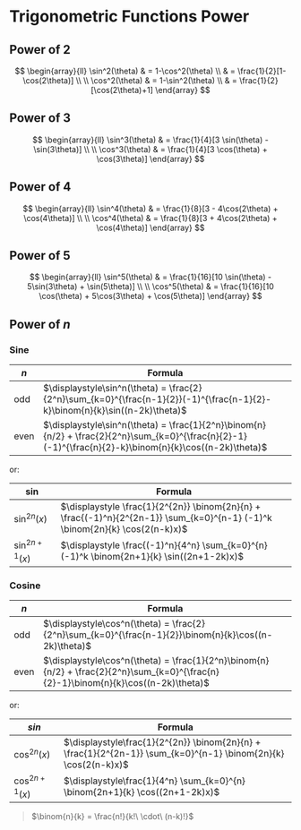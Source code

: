 # Trigonometric Functions Power

## Power of 2

$$
\begin{array}{ll}
\sin^2(\theta) & = 1-\cos^2(\theta)
\\
& = \frac{1}{2}[1-\cos(2\theta)]
\\
\\
\cos^2(\theta) & = 1-\sin^2(\theta)
\\
& = \frac{1}{2}[\cos(2\theta)+1]
\end{array}
$$

## Power of 3

$$
\begin{array}{ll}
\sin^3(\theta) & =
\frac{1}{4}[3 \sin(\theta) - \sin(3\theta)]
\\
\\
\cos^3(\theta) & =
\frac{1}{4}[3 \cos(\theta) + \cos(3\theta)]
\end{array}
$$

## Power of 4

$$
\begin{array}{ll}
\sin^4(\theta) & =
\frac{1}{8}[3 - 4\cos(2\theta) + \cos(4\theta)]
\\
\\
\cos^4(\theta) & =
\frac{1}{8}[3 + 4\cos(2\theta) + \cos(4\theta)]
\end{array}
$$

## Power of 5

$$
\begin{array}{ll}
\sin^5(\theta) & =
\frac{1}{16}[10 \sin(\theta) - 5\sin(3\theta) + \sin(5\theta)]
\\
\\
\cos^5(\theta) & =
\frac{1}{16}[10 \cos(\theta) + 5\cos(3\theta) + \cos(5\theta)]
\end{array}
$$

## Power of $n$

### Sine

| $n$ | Formula |
|--|--|
| odd | $\displaystyle\sin^n(\theta) = \frac{2}{2^n}\sum_{k=0}^{\frac{n-1}{2}}(-1)^{\frac{n-1}{2}-k}\binom{n}{k}\sin((n-2k)\theta)$ |
| even | $\displaystyle\sin^n(\theta) = \frac{1}{2^n}\binom{n}{n/2} + \frac{2}{2^n}\sum_{k=0}^{\frac{n}{2}-1}(-1)^{\frac{n}{2}-k}\binom{n}{k}\cos((n-2k)\theta)$ |

or:

| $\sin$ | Formula |
|--|--|
| $\sin^{2n}(x)$ | $\displaystyle \frac{1}{2^{2n}} \binom{2n}{n} + \frac{(-1)^n}{2^{2n-1}} \sum_{k=0}^{n-1} (-1)^k \binom{2n}{k} \cos(2(n-k)x)$ |
| $\sin^{2n+1}(x)$ | $\displaystyle \frac{(-1)^n}{4^n} \sum_{k=0}^{n} (-1)^k \binom{2n+1}{k} \sin((2n+1-2k)x)$ |

### Cosine

| $n$ | Formula |
|--|--|
| odd | $\displaystyle\cos^n(\theta) = \frac{2}{2^n}\sum_{k=0}^{\frac{n-1}{2}}\binom{n}{k}\cos((n-2k)\theta)$ |
| even | $\displaystyle\cos^n(\theta) = \frac{1}{2^n}\binom{n}{n/2} + \frac{2}{2^n}\sum_{k=0}^{\frac{n}{2}-1}\binom{n}{k}\cos((n-2k)\theta)$ |

or:

| $sin$ | Formula |
|--|--|
| $\cos^{2n}(x)$ | $\displaystyle\frac{1}{2^{2n}} \binom{2n}{n} + \frac{1}{2^{2n-1}} \sum_{k=0}^{n-1} \binom{2n}{k} \cos(2(n-k)x)$ |
| $\cos^{2n+1}(x)$ | $\displaystyle\frac{1}{4^n} \sum_{k=0}^{n} \binom{2n+1}{k} \cos((2n+1-2k)x)$ |

> $\binom{n}{k} = \frac{n!}{k!\ \cdot\ (n-k)!}$
